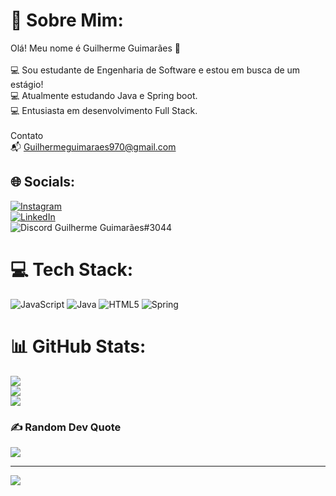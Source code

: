 # 💫 Sobre Mim:
Olá! Meu nome é Guilherme Guimarães 👋<br><br>💻 Sou estudante de Engenharia de Software e estou em busca de um estágio!<br>💻 Atualmente estudando Java e Spring boot.<br>💻 Entusiasta em desenvolvimento Full Stack.<br><br>Contato <br>📬 Guilhermeguimaraes970@gmail.com


## 🌐 Socials:
[![Instagram](https://img.shields.io/badge/Instagram-%23E4405F.svg?logo=Instagram&logoColor=white)](https://instagram.com/Guilherme])<br>[![LinkedIn](https://img.shields.io/badge/LinkedIn-%230077B5.svg?logo=linkedin&logoColor=white)](https://linkedin.com/in/https://www.linkedin.com/in/guilhermeguimaraes-dev/)<br>
![Discord](https://img.shields.io/badge/Discord-%235865F2.svg?style=for-the-badge&logo=discord&logoColor=white) Guilherme Guimarães#3044

# 💻 Tech Stack:
![JavaScript](https://img.shields.io/badge/javascript-%23323330.svg?style=for-the-badge&logo=javascript&logoColor=%23F7DF1E) ![Java](https://img.shields.io/badge/java-%23ED8B00.svg?style=for-the-badge&logo=java&logoColor=white) ![HTML5](https://img.shields.io/badge/html5-%23E34F26.svg?style=for-the-badge&logo=html5&logoColor=white) ![Spring](https://img.shields.io/badge/spring-%236DB33F.svg?style=for-the-badge&logo=spring&logoColor=white)
# 📊 GitHub Stats:
![](https://github-readme-stats.vercel.app/api?username=GuimasGuimaraes&theme=tokyonight&hide_border=false&include_all_commits=false&count_private=false)<br/>
![](https://github-readme-streak-stats.herokuapp.com/?user=GuimasGuimaraes&theme=tokyonight&hide_border=false)<br/>
![](https://github-readme-stats.vercel.app/api/top-langs/?username=GuimasGuimaraes&theme=tokyonight&hide_border=false&include_all_commits=false&count_private=false&layout=compact)

### ✍️ Random Dev Quote
![](https://quotes-github-readme.vercel.app/api?type=horizontal&theme=radical)

---
[![](https://visitcount.itsvg.in/api?id=GuimasGuimaraes&icon=0&color=0)](https://visitcount.itsvg.in)

<!-- Proudly created with GPRM ( https://gprm.itsvg.in ) -->
